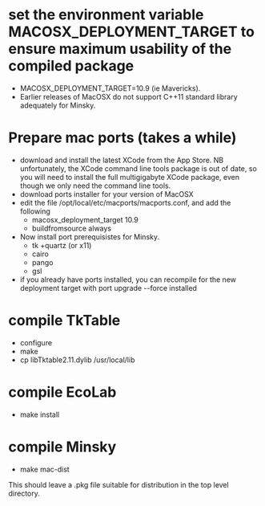 # set the environment variable MACOSX_DEPLOYMENT_TARGET to ensure maximum usability of the compiled package
 - MACOSX_DEPLOYMENT_TARGET=10.9 (ie Mavericks).
 - Earlier releases of MacOSX do not support C++11 standard library adequately for Minsky.

# Prepare mac ports (takes a while)
- download and install the latest XCode from the App Store. 
NB unfortunately, the XCode command line tools package is out of date, so you will need to install the full multigigabyte XCode package, even though we only need the command line tools.
- download ports installer for your version of MacOSX
- edit the file /opt/local/etc/macports/macports.conf, and add the following
  - macosx_deployment_target 10.9
  - buildfromsource         always
- Now install port prerequisistes for Minsky. 
  - tk +quartz (or x11)
  - cairo
  - pango
  - gsl
- if you already have ports installed, you can recompile for the new deployment target with
  port upgrade --force installed

# compile TkTable
  - configure
  - make
  - cp libTktable2.11.dylib /usr/local/lib
  
# compile EcoLab
  - make install
  
# compile Minsky
  - make mac-dist
  
This should leave a .pkg file suitable for distribution in the top level directory.
